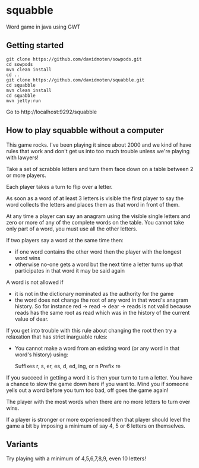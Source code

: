 squabble
========

Word game in java using GWT

Getting started
----------------
    git clone https://github.com/davidmoten/sowpods.git
    cd sowpods
    mvn clean install
    cd ..
    git clone https://github.com/davidmoten/squabble.git
    cd squabble
    mvn clean install
    cd squabble
    mvn jetty:run

Go to http://localhost:9292/squabble

How to play squabble without a computer
-----------------------------------------
This game rocks. I've been playing it since about 2000 and we kind of have rules that work and don't get us into too much trouble unless we're playing with lawyers!

Take a set of scrabble letters and turn them face down on a table between 2 or more players.

Each player takes a turn to flip over a letter.

As soon as a word of at least 3 letters is visible the first player to say the word collects the letters and places them as that word in front of them. 

At any time a player can say an anagram using the visible single letters and zero or more of any of the complete words on the table. You cannot take only part of a word, you must use all the other letters.

If two players say a word at the same time then:
* if one word contains the other word then the player with the longest word wins
* otherwise no-one gets a word but the next time a letter turns up that participates in that word it may be said again

A word is not allowed if 
* it is not in the dictionary nominated as the authority for the game
* the word does not change the root of any word in that word's anagram history. So for instance red -> read -> dear -> reads is not valid because reads has the same root as read which was in the history of the current value of dear.

If you get into trouble with this rule about changing the root then try a relaxation that has strict inarguable rules:
* You cannot make a word from an existing word (or any word in that word's history) using:


    Suffixes r, s, er, es, d, ed, ing, or n
    Prefix re

If you succeed in getting a word it is then your turn to turn a letter. You have a chance to slow the game down here if you want to. Mind you if someone yells out a word before you turn too bad, off goes the game again!

The player with the most words when there are no more letters to turn over wins.

If a player is stronger or more experienced then that player should level the game a bit by imposing a minimum of say 4, 5 or 6 letters on themselves. 

Variants
--------------
Try playing with a minimum of 4,5,6,7,8,9, even 10 letters!



